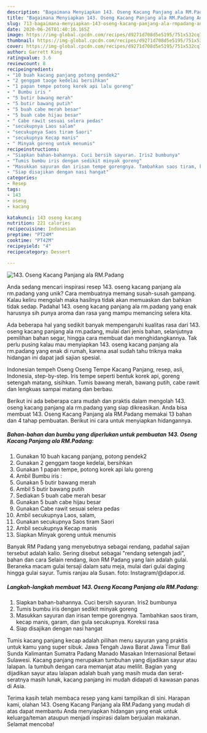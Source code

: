 ```yaml
---
description: "Bagaimana Menyiapkan 143. Oseng Kacang Panjang ala RM.Padang Anti Gagal"
title: "Bagaimana Menyiapkan 143. Oseng Kacang Panjang ala RM.Padang Anti Gagal"
slug: 713-bagaimana-menyiapkan-143-oseng-kacang-panjang-ala-rmpadang-anti-gagal
date: 2020-06-26T01:40:16.165Z
image: https://img-global.cpcdn.com/recipes/d9271d708d5e5195/751x532cq70/143-oseng-kacang-panjang-ala-rmpadang-foto-resep-utama.jpg
thumbnail: https://img-global.cpcdn.com/recipes/d9271d708d5e5195/751x532cq70/143-oseng-kacang-panjang-ala-rmpadang-foto-resep-utama.jpg
cover: https://img-global.cpcdn.com/recipes/d9271d708d5e5195/751x532cq70/143-oseng-kacang-panjang-ala-rmpadang-foto-resep-utama.jpg
author: Garrett King
ratingvalue: 3.6
reviewcount: 8
recipeingredient:
- "10 buah kacang panjang potong pendek2"
- "2 genggam taoge kedelai bersihkan"
- "1 papan tempe potong korek api lalu goreng"
- " Bumbu iris "
- "5 butir bawang merah"
- "5 butir bawang putih"
- "5 buah cabe merah besar"
- "5 buah cabe hijau besar"
- " Cabe rawit sesuai selera pedas"
- "secukupnya Laos salam"
- "secukupnya Saos tiram Saori"
- "secukupnya Kecap manis"
- " Minyak goreng untuk menumis"
recipeinstructions:
- "Siapkan bahan-bahannya. Cuci bersih sayuran. Iris2 bumbunya"
- "Tumis bumbu iris dengan sedikit minyak goreng"
- "Masukkan sayuran dan irisan tempe gorengnya. Tambahkan saos tiram, kecap manis, garam, dan gula secukupnya. Koreksi rasa"
- "Siap disajikan dengan nasi hangat"
categories:
- Resep
tags:
- 143
- oseng
- kacang

katakunci: 143 oseng kacang 
nutrition: 221 calories
recipecuisine: Indonesian
preptime: "PT24M"
cooktime: "PT42M"
recipeyield: "4"
recipecategory: Dessert

---
```



![143. Oseng Kacang Panjang ala RM.Padang](https://img-global.cpcdn.com/recipes/d9271d708d5e5195/751x532cq70/143-oseng-kacang-panjang-ala-rmpadang-foto-resep-utama.jpg)

Anda sedang mencari inspirasi resep 143. oseng kacang panjang ala rm.padang yang unik? Cara membuatnya memang susah-susah gampang. Kalau keliru mengolah maka hasilnya tidak akan memuaskan dan bahkan tidak sedap. Padahal 143. oseng kacang panjang ala rm.padang yang enak harusnya sih punya aroma dan rasa yang mampu memancing selera kita.

Ada beberapa hal yang sedikit banyak mempengaruhi kualitas rasa dari 143. oseng kacang panjang ala rm.padang, mulai dari jenis bahan, selanjutnya pemilihan bahan segar, hingga cara membuat dan menghidangkannya. Tak perlu pusing kalau mau menyiapkan 143. oseng kacang panjang ala rm.padang yang enak di rumah, karena asal sudah tahu triknya maka hidangan ini dapat jadi sajian spesial.

Indonesian tempeh Oseng Oseng Tempe Kacang Panjang, resep, asli, Indonesia, step-by-step. Iris tempe seperti bentuk korek api, goreng setengah matang, sisihkan. Tumis bawang merah, bawang putih, cabe rawit dan lengkuas sampai matang dan berbau.


Berikut ini ada beberapa cara mudah dan praktis dalam mengolah 143. oseng kacang panjang ala rm.padang yang siap dikreasikan. Anda bisa membuat 143. Oseng Kacang Panjang ala RM.Padang memakai 13 bahan dan 4 tahap pembuatan. Berikut ini cara untuk menyiapkan hidangannya.

<!--inarticleads1-->

##### Bahan-bahan dan bumbu yang diperlukan untuk pembuatan 143. Oseng Kacang Panjang ala RM.Padang:

1. Gunakan 10 buah kacang panjang, potong pendek2
1. Gunakan 2 genggam taoge kedelai, bersihkan
1. Gunakan 1 papan tempe, potong korek api lalu goreng
1. Ambil  Bumbu iris :
1. Gunakan 5 butir bawang merah
1. Ambil 5 butir bawang putih
1. Sediakan 5 buah cabe merah besar
1. Gunakan 5 buah cabe hijau besar
1. Gunakan  Cabe rawit sesuai selera pedas
1. Ambil secukupnya Laos, salam,
1. Gunakan secukupnya Saos tiram Saori
1. Ambil secukupnya Kecap manis
1. Siapkan  Minyak goreng untuk menumis


Banyak RM Padang yang menyebutnya sebagai rendang, padahal sajian tersebut adalah kalio. Sering disebut sebagai &#34;rendang setengah jadi&#34;, bahan dan cara Selain rendang, ikon RM Padang yang lain adalah gulai. Beraneka macam gulai tersaji dalam satu meja, mulai dari gulai daging hingga gulai sayur. Tumis ranjau ala Susan. foto: Instagram/@dapor.id. 

<!--inarticleads2-->

##### Langkah-langkah membuat 143. Oseng Kacang Panjang ala RM.Padang:

1. Siapkan bahan-bahannya. Cuci bersih sayuran. Iris2 bumbunya
1. Tumis bumbu iris dengan sedikit minyak goreng
1. Masukkan sayuran dan irisan tempe gorengnya. Tambahkan saos tiram, kecap manis, garam, dan gula secukupnya. Koreksi rasa
1. Siap disajikan dengan nasi hangat


Tumis kacang panjang kecap adalah pilihan menu sayuran yang praktis untuk kamu yang super sibuk. Jawa Tengah Jawa Barat Jawa Timur Bali Sunda Kalimantan Sumatra Padang Manado Masakan Internasional Betawi Sulawesi. Kacang panjang merupakan tumbuhan yang dijadikan sayur atau lalapan. Ia tumbuh dengan cara memanjat atau melilit. Bagian yang dijadikan sayur atau lalapan adalah buah yang masih muda dan serat-seratnya masih lunak, kacang panjang ini mudah didapati di kawasan panas di Asia. 

Terima kasih telah membaca resep yang kami tampilkan di sini. Harapan kami, olahan 143. Oseng Kacang Panjang ala RM.Padang yang mudah di atas dapat membantu Anda menyiapkan hidangan yang enak untuk keluarga/teman ataupun menjadi inspirasi dalam berjualan makanan. Selamat mencoba!
